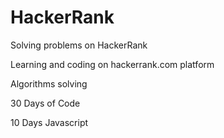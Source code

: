 # HackerRank

Solving problems on HackerRank

Learning and coding on hackerrank.com platform

Algorithms solving

30 Days of Code

10 Days Javascript
